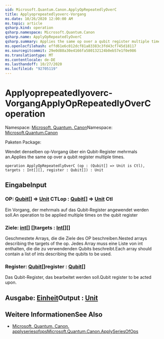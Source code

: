 ```yaml
---
uid: Microsoft.Quantum.Canon.ApplyOpRepeatedlyOverC
title: Applyoprepeatedlyoverc-Vorgang
ms.date: 10/26/2020 12:00:00 AM
ms.topic: article
qsharp.kind: operation
qsharp.namespace: Microsoft.Quantum.Canon
qsharp.name: ApplyOpRepeatedlyOverC
qsharp.summary: Applies the same op over a qubit register multiple times.
ms.openlocfilehash: effd61e6c012dcf81a83383c3fd43cf745d18117
ms.sourcegitcommit: 29e0d88a30e4166fa580132124b0eb57e1f0e986
ms.translationtype: MT
ms.contentlocale: de-DE
ms.lasthandoff: 10/27/2020
ms.locfileid: "92705119"
---
```

# <a name="applyoprepeatedlyoverc-operation"></a><span data-ttu-id="dc8f8-102">Applyoprepeatedlyoverc-Vorgang</span><span class="sxs-lookup"><span data-stu-id="dc8f8-102">ApplyOpRepeatedlyOverC operation</span></span>

<span data-ttu-id="dc8f8-103">Namespace: [Microsoft. Quantum. Canon](xref:Microsoft.Quantum.Canon)</span><span class="sxs-lookup"><span data-stu-id="dc8f8-103">Namespace: [Microsoft.Quantum.Canon](xref:Microsoft.Quantum.Canon)</span></span>

<span data-ttu-id="dc8f8-104">Paketen [](https://nuget.org/packages/)</span><span class="sxs-lookup"><span data-stu-id="dc8f8-104">Package: [](https://nuget.org/packages/)</span></span>


<span data-ttu-id="dc8f8-105">Wendet denselben op-Vorgang über ein Qubit-Register mehrmals an.</span><span class="sxs-lookup"><span data-stu-id="dc8f8-105">Applies the same op over a qubit register multiple times.</span></span>

```qsharp
operation ApplyOpRepeatedlyOverC (op : (Qubit[] => Unit is Ctl), targets : Int[][], register : Qubit[]) : Unit
```


## <a name="input"></a><span data-ttu-id="dc8f8-106">Eingabe</span><span class="sxs-lookup"><span data-stu-id="dc8f8-106">Input</span></span>

### <a name="op--qubit--unit-ctl"></a><span data-ttu-id="dc8f8-107">OP: [Qubit](xref:microsoft.quantum.lang-ref.qubit)[] => [Unit](xref:microsoft.quantum.lang-ref.unit) CTL</span><span class="sxs-lookup"><span data-stu-id="dc8f8-107">op : [Qubit](xref:microsoft.quantum.lang-ref.qubit)[] => [Unit](xref:microsoft.quantum.lang-ref.unit) Ctl</span></span>

<span data-ttu-id="dc8f8-108">Ein Vorgang, der mehrmals auf das Qubit-Register angewendet werden soll.</span><span class="sxs-lookup"><span data-stu-id="dc8f8-108">An operation to be applied multiple times on the qubit register</span></span>


### <a name="targets--int"></a><span data-ttu-id="dc8f8-109">Ziele: [int](xref:microsoft.quantum.lang-ref.int)[] []</span><span class="sxs-lookup"><span data-stu-id="dc8f8-109">targets : [Int](xref:microsoft.quantum.lang-ref.int)[][]</span></span>

<span data-ttu-id="dc8f8-110">Geschmestete Arrays, die die Ziele des OP beschreiben.</span><span class="sxs-lookup"><span data-stu-id="dc8f8-110">Nested arrays describing the targets of the op.</span></span> <span data-ttu-id="dc8f8-111">Jedes Array muss eine Liste von int enthalten, die die zu verwendenden Qubits beschreibt.</span><span class="sxs-lookup"><span data-stu-id="dc8f8-111">Each array should contain a list of ints describing the qubits to be used.</span></span>


### <a name="register--qubit"></a><span data-ttu-id="dc8f8-112">Register: [Qubit](xref:microsoft.quantum.lang-ref.qubit)[]</span><span class="sxs-lookup"><span data-stu-id="dc8f8-112">register : [Qubit](xref:microsoft.quantum.lang-ref.qubit)[]</span></span>

<span data-ttu-id="dc8f8-113">Das Qubit-Register, das bearbeitet werden soll.</span><span class="sxs-lookup"><span data-stu-id="dc8f8-113">Qubit register to be acted upon.</span></span>



## <a name="output--unit"></a><span data-ttu-id="dc8f8-114">Ausgabe: [Einheit](xref:microsoft.quantum.lang-ref.unit)</span><span class="sxs-lookup"><span data-stu-id="dc8f8-114">Output : [Unit](xref:microsoft.quantum.lang-ref.unit)</span></span>



## <a name="see-also"></a><span data-ttu-id="dc8f8-115">Weitere Informationen</span><span class="sxs-lookup"><span data-stu-id="dc8f8-115">See Also</span></span>

- [<span data-ttu-id="dc8f8-116">Microsoft. Quantum. Canon. applyseriesofops</span><span class="sxs-lookup"><span data-stu-id="dc8f8-116">Microsoft.Quantum.Canon.ApplySeriesOfOps</span></span>](xref:Microsoft.Quantum.Canon.ApplySeriesOfOps)